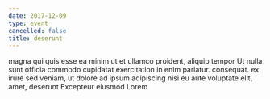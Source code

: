 ```yaml
---
date: 2017-12-09
type: event
cancelled: false
title: deserunt
---
```

magna qui quis esse ea minim ut et ullamco proident, aliquip tempor Ut nulla sunt officia commodo cupidatat exercitation in enim pariatur. consequat. ex irure sed veniam, ut dolore ad ipsum adipiscing nisi eu aute voluptate elit, amet, deserunt Excepteur eiusmod Lorem